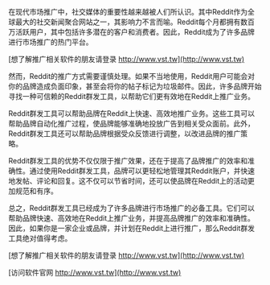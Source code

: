 在现代市场推广中，社交媒体的重要性越来越被人们所认识。其中Reddit作为全球最大的社交新闻聚合网站之一，其影响力不言而喻。Reddit每个月都拥有数百万活跃用户，其中包括许多潜在的客户和消费者。因此，Reddit成为了许多品牌进行市场推广的热门平台。

[想了解推广相关软件的朋友请登录 http://www.vst.tw](http://www.vst.tw)

然而，Reddit的推广方式需要谨慎处理。如果不当地使用，Reddit用户可能会对你的品牌造成负面印象，甚至会将你的帖子标记为垃圾邮件。因此，许多品牌开始寻找一种可信赖的Reddit群发工具，以帮助它们更有效地在Reddit上推广业务。

Reddit群发工具可以帮助品牌在Reddit上快速、高效地推广业务。这些工具可以帮助品牌自动化推广过程，使品牌能够准确地投放广告到相关受众面前。此外，Reddit群发工具还可以帮助品牌根据受众反馈进行调整，以改进品牌的推广策略。

Reddit群发工具的优势不仅仅限于推广效果，还在于提高了品牌推广的效率和准确性。通过使用Reddit群发工具，品牌可以更轻松地管理其Reddit账户，并快速地发帖、评论和回复。这不仅可以节省时间，还可以使品牌在Reddit上的活动更加规范和有序。

总之，Reddit群发工具已经成为了许多品牌进行市场推广的必备工具。它们可以帮助品牌快速、高效地在Reddit上推广业务，并提高品牌推广的效率和准确性。因此，如果你是一家企业或品牌，并计划在Reddit上进行推广，那么Reddit群发工具绝对值得考虑。

[想了解推广相关软件的朋友请登录 http://www.vst.tw](http://www.vst.tw)


[访问软件官网 http://www.vst.tw](http://www.vst.tw)
